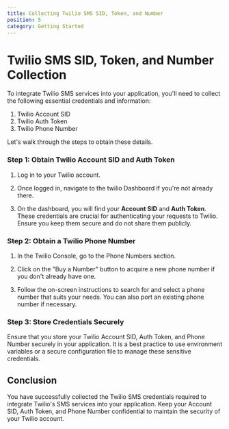 ```yaml
---
title: Collecting Twilio SMS SID, Token, and Number
position: 5
category: Getting Started
---
```


# Twilio SMS SID, Token, and Number Collection

To integrate Twilio SMS services into your application, you'll need to collect the following essential credentials and information:

1. Twilio Account SID
2. Twilio Auth Token
3. Twilio Phone Number

Let's walk through the steps to obtain these details.

### Step 1: Obtain Twilio Account SID and Auth Token

1. Log in to your Twilio account.

2. Once logged in, navigate to the twilio Dashboard if you're not already there.

3. On the dashboard, you will find your **Account SID** and **Auth Token**. These credentials are crucial for authenticating your requests to Twilio. Ensure you keep them secure and do not share them publicly.


### Step 2: Obtain a Twilio Phone Number

1. In the Twilio Console, go to the Phone Numbers section.

2. Click on the "Buy a Number" button to acquire a new phone number if you don't already have one.

3. Follow the on-screen instructions to search for and select a phone number that suits your needs. You can also port an existing phone number if necessary.


### Step 3: Store Credentials Securely

Ensure that you store your Twilio Account SID, Auth Token, and Phone Number securely in your application. It is a best practice to use environment variables or a secure configuration file to manage these sensitive credentials.

## Conclusion

You have successfully collected the Twilio SMS credentials required to integrate Twilio's SMS services into your application. Keep your Account SID, Auth Token, and Phone Number confidential to maintain the security of your Twilio account.
